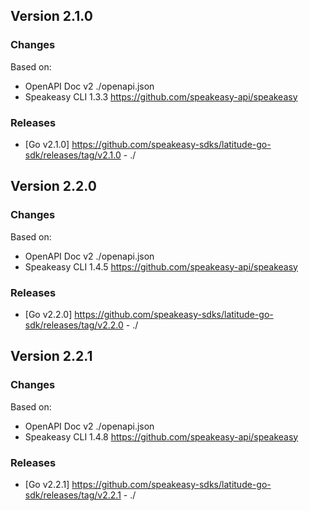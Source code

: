 

## Version 2.1.0
### Changes
Based on:
- OpenAPI Doc v2 ./openapi.json
- Speakeasy CLI 1.3.3 https://github.com/speakeasy-api/speakeasy
### Releases
- [Go v2.1.0] https://github.com/speakeasy-sdks/latitude-go-sdk/releases/tag/v2.1.0 - ./

## Version 2.2.0
### Changes
Based on:
- OpenAPI Doc v2 ./openapi.json
- Speakeasy CLI 1.4.5 https://github.com/speakeasy-api/speakeasy
### Releases
- [Go v2.2.0] https://github.com/speakeasy-sdks/latitude-go-sdk/releases/tag/v2.2.0 - ./

## Version 2.2.1
### Changes
Based on:
- OpenAPI Doc v2 ./openapi.json
- Speakeasy CLI 1.4.8 https://github.com/speakeasy-api/speakeasy
### Releases
- [Go v2.2.1] https://github.com/speakeasy-sdks/latitude-go-sdk/releases/tag/v2.2.1 - ./